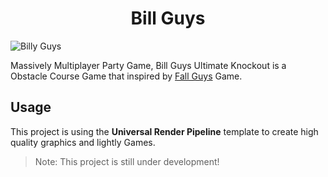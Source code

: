 <h1 align="center">Bill Guys</h1>

![Billy Guys](https://github.com/BillyFrcs/BillGuys/blob/master/Assets/Gif/BillGuys.gif)

Massively Multiplayer Party Game, Bill Guys Ultimate Knockout is a Obstacle Course Game that inspired by [Fall Guys](https://www.fallguys.com/) Game.

## Usage

This project is using the **Universal Render Pipeline** template to create high quality graphics and lightly Games.

> Note: This project is still under development!
